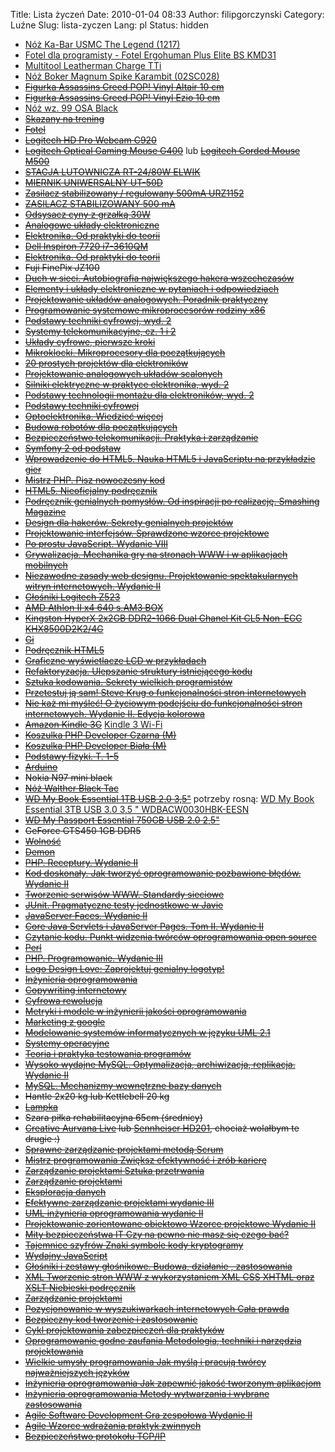 Title: Lista życzeń
Date: 2010-01-04 08:33
Author: filipgorczynski
Category: Luźne
Slug: lista-zyczen
Lang: pl
Status: hidden

-   [Nóż Ka-Bar USMC The Legend (1217)](https://www.militaria.pl/ka-bar/noz_ka-bar_usmc_the_legend_1217_p73096.xml)
-   [Fotel dla programisty - Fotel Ergohuman Plus Elite BS KMD31](https://www.centrumkrzesel.pl/fotel-ergohuman-plus-elite-bs-kmd31/3294/p)
-   [Multitool Leatherman Charge TTi](https://www.militaria.pl/leatherman/multitool_leatherman_charge_tti_830731_p4252.xml)
-   [Nóż Boker Magnum Spike Karambit (02SC028)](https://www.militaria.pl/boker/noz_boker_magnum_spike_karambit_02sc028_p78247.xml)
-   [~~Figurka Assassins Creed POP! Vinyl Altair 10 cm~~](https://www.ultima.pl/ct/gadzety/figurki/figurki-z-gier/figurka-assassins-creed-pop-vinyl-altair-10-cm)
-   [~~Figurka Assassins Creed POP! Vinyl Ezio 10 cm~~](https://www.ultima.pl/ct/gadzety/figurki/figurki-z-gier/figurka-assassins-creed-pop-vinyl-ezio-10-cm)
-   [Nóż wz. 99 OSA Black](https://www.militaria.pl/ml/noz_wz_99_osa_black_p3070.xml)
-   ~~[Skazany na trening](http://www.empik.com/skazany-na-trening-wade-paul,prod61081448,ksiazka-p)~~
-   ~~[Fotel](http://www.ikea.com/pl/pl/catalog/products/40103100/#/40103100)~~
-   ~~[Logitech HD Pro Webcam C920](http://www.logitech.com/pl-pl/product/hd-pro-webcam-c920?crid=34)~~
-   ~~[Logitech Optical Gaming Mouse G400](http://www.logitech.com/pl-pl/product/optical-gaming-mouse-g400?crid=7)~~ lub ~~[Logitech Corded Mouse M500](http://www.logitech.com/pl-pl/product/5743?crid=7)~~
-   ~~[STACJA LUTOWNICZA RT-24/80W ELWIK](http://sklep.avt.pl/p/pl/49278/stacja+lutownicza+rt-2480w+elwik.html)~~
-   ~~[MIERNIK UNIWERSALNY UT-50D](http://sklep.avt.pl/p/pl/482354/miernik+uniwersalny+ut-50d.html)~~
-   ~~[Zasilacz stabilizowany / regulowany 500mA URZ1152](http://www.ast-anteny.com.pl/zasilacz-stabilizowany-regulowany-500ma-urz1152-szt.html)~~
-   ~~[ZASILACZ STABILIZOWANY 500 mA](http://sklepafar.pl/produkt/zasilacz-stabilizowany-500-ma73)~~
-   ~~[Odsysacz cyny z grzałką 30W](http://electropark.pl/akcesoria-do-lutowania/1218-odsysacz-cyny-z-grzalka-30w--5901001218003.html)~~
-   ~~[Analogowe układy elektroniczne](http://www.btc.pl/index.php?ukey=product&productID=37539)~~
-   ~~[Elektronika. Od praktyki do teorii](http://helion.pl/ksiazki/elektronika-od-praktyki-do-teorii-charles-platt,eleodp.htm)~~
-   ~~[Dell Inspiron 7720 i7-3610QM](http://www.x-kom.pl/p/103497-notebook-laptop-17,3-dell-inspiron-7720-i7-3610qm-16gb-1281000-dvd-rw-1080p.html)~~
-   ~~[Elektronika. Od praktyki do teorii](http://helion.pl/ksiazki/elektronika-od-praktyki-do-teorii-charles-platt,eleodp.htm)~~
-   ~~Fuji FinePix JZ100~~
-   ~~[Duch w sieci. Autobiografia największego hakera wszechczasów](http://helion.pl/ksiazki/duch-w-sieci-autobiografia-najwiekszego-hakera-wszechczasow-kevin-mitnick-simon-william-l,duhsie.htm)~~
-   ~~[Elementy i układy elektroniczne w pytaniach i odpowiedziach](http://www.informatyczna.pl/index.php?strona,doc,pol,informat,82,0,44404,1,82,elementy_i_uklady_elektroniczne_w_pytaniach_i_odpowiedziach_,ant.html)~~
-   ~~[Projektowanie układów analogowych. Poradnik praktyczny](http://techniczna.net.pl/index.php?action=det&k=83-60233-04-7)~~
-   ~~[Programowanie systemowe mikroprocesorów rodziny x86](http://techniczna.net.pl/index.php?action=det&k=83-01-16383-9)~~
-   ~~[Podstawy techniki cyfrowej, wyd. 2](http://techniczna.net.pl/index.php?action=det&k=83-206-1390-6)~~
-   ~~[Systemy telekomunikacyjne, cz. 1 i 2](http://techniczna.net.pl/index.php?action=det&k=83-206-1272-1)~~
-   ~~[Układy cyfrowe, pierwsze kroki](http://www.informatyczna.pl/index.php?strona,doc,pol,informat,82,0,43479,1,82,uklady_cyfrowe,_pierwsze_kroki,ant.html)~~
-   ~~[Mikroklocki. Mikroprocesory dla początkujących](http://www.informatyczna.pl/index.php?strona,doc,pol,informat,82,0,45077,1,82,mikroklocki._mikroprocesory_dla_poczatkujacych_%3Cbr%3E%3C/br%3Ejezeli_chcesz_poznac_mikrokontrolery_od_postaw,_dobrze_sie_przy_tym_bawiac,_ta_ksiazka_jest_dla_ciebie!,ant.html)~~
-   ~~[20 prostych projektów dla elektroników](http://www.informatyczna.pl/index.php?strona,doc,pol,informat,82,0,45361,1,82,20_prostych_projektow_dla_elektronikow_,ant.html)~~
-   ~~[Projektowanie analogowych układów scalonych](http://www.informatyczna.pl/index.php?strona,doc,pol,informat,82,0,48031,1,82,projektowanie_analogowych_ukladow_scalonych,ant.html)~~
-   ~~[Silniki elektryczne w praktyce elektronika, wyd. 2](http://www.informatyczna.pl/index.php?strona,doc,pol,informat,82,0,48496,1,82,quot;silniki_elektryczne_w_praktyce_elektronika,_wyd._2,ant.html)~~
-   ~~[Podstawy technologii montażu dla elektroników, wyd. 2](http://www.informatyczna.pl/index.php?strona,doc,pol,informat,82,0,48520,1,82,podstawy_technologii_montazu_dla_elektronikow,_wyd._2,ant.html)~~
-   ~~[Podstawy techniki cyfrowej](http://www.informatyczna.pl/index.php?strona,doc,pol,informat,82,0,43566,1,82,podstawy_techniki_cyfrowej,ant.html)~~
-   ~~[Optoelektronika. Wiedzieć więcej](http://www.informatyczna.pl/index.php?strona,doc,pol,informat,82,0,43560,1,82,optoelektronika._wiedziec_wiecej,ant.html)~~
-   ~~[Budowa robotów dla początkujących](http://techniczna.net.pl/index.php?action=det&k=83-246-3436-1)~~
-   ~~[Bezpieczeństwo telekomunikacji. Praktyka i zarządzanie](http://techniczna.net.pl/index.php?action=det&k=83-206-1517-8)~~
-   ~~[Symfony 2 od podstaw](http://helion.pl/ksiazki/symfony-2-od-podstaw-wlodzimierz-gajda,symfo2.htm "Symfony 2 od podstaw")~~
-   ~~[Wprowadzenie do HTML5. Nauka HTML5 i JavaScriptu na przykładzie gier](http://helion.pl/ksiazki/wprowadzenie-do-html5-nauka-html5-i-javascriptu-na-przykladzie-gier-jeanine-meyer,whtmjs.htm "Wprowadzenie do HTML5. Nauka HTML5 i JavaScriptu na przykładzie gier")~~
-   ~~[Mistrz PHP. Pisz nowoczesny kod](http://helion.pl/ksiazki/mistrz-php-pisz-nowoczesny-kod-davey-shafik-lorna-mitchell-matthew-turland,misphp.htm "Mistrz PHP. Pisz nowoczesny kod")~~
-   ~~[HTML5. Nieoficjalny podręcznik](http://helion.pl/ksiazki/html5-nieoficjalny-podrecznik-matthew-macdonald,htm5np.htm "HTML5. Nieoficjalny podręcznik")~~
-   ~~[Podręcznik genialnych pomysłów. Od inspiracji po realizację. Smashing Magazine](http://helion.pl/ksiazki/podrecznik-genialnych-pomyslow-od-inspiracji-po-realizacje-smashing-magazine-cameron-chapman,pogepo.htm "Podręcznik genialnych pomysłów. Od inspiracji po realizację. Smashing Magazine")~~
-   ~~[Design dla hakerów. Sekrety genialnych projektów](http://helion.pl/ksiazki/design-dla-hakerow-sekrety-genialnych-projektow-david-kadavy,deshak.htm "Design dla hakerów. Sekrety genialnych projektów")~~
-   ~~[Projektowanie interfejsów. Sprawdzone wzorce projektowe](http://helion.pl/ksiazki/projektowanie-interfejsow-sprawdzone-wzorce-projektowe-jenifer-tidwell,projin.htm "Projektowanie interfejsów. Sprawdzone wzorce projektowe")~~
-   ~~[Po prostu JavaScript. Wydanie VIII](http://helion.pl/ksiazki/po-prostu-javascript-wydanie-viii-tom-negrino-dori-smith,ppjsc8.htm "Po prostu JavaScript. Wydanie VIII")~~
-   ~~[Grywalizacja. Mechanika gry na stronach WWW i w aplikacjach mobilnych](http://helion.pl/ksiazki/grywalizacja-mechanika-gry-na-stronach-www-i-w-aplikacjach-mobilnych-gabe-zichermann-christopher-cunningham,grymeg.htm "Grywalizacja. Mechanika gry na stronach WWW i w aplikacjach mobilnych")~~
-   ~~[Niezawodne zasady web designu. Projektowanie spektakularnych witryn internetowych. Wydanie II](http://helion.pl/ksiazki/niezawodne-zasady-web-designu-projektowanie-spektakularnych-witryn-internetowych-wydanie-ii-jason-beaird,niezaw.htm "Niezawodne zasady web designu. Projektowanie spektakularnych witryn internetowych. Wydanie II")~~
-   ~~[Głośniki Logitech Z523](http://www.logitech.com/pl-pl/speakers-audio/home-pc-speakers/devices/5861)~~
-   ~~[AMD Athlon II x4 640 s.AM3 BOX](http://www.proline.pl/?p=AMD+II+X4+640+AM3)~~
-   ~~[Kingston HyperX 2x2GB DDR2-1066 Dual Chanel Kit CL5 Non-ECC KHX8500D2K2/4G](http://www.proline.pl/?p=KHX8500D2K2%2F4G)~~
-   ~~[Gi](http://www.mantoshop.pl/product-pol-88-MANTO-3-0-BJJ-GI-czarne.html "Gi")~~
-   ~~[Podręcznik HTML5](http://helion.pl/ksiazki/podrecznik-html5-ten-fantastyczny-smashing-magazine-bill-sanders,tfanh5.htm)~~
-   ~~[Graficzne wyświetlacze LCD w przykładach](http://www.informatyczna.pl/index.php?strona,doc,pol,informat,7,0,45360,1,0,ant.html)~~
-   ~~[Refaktoryzacja. Ulepszanie struktury istniejącego kodu](http://helion.pl/ksiazki/refaktoryzacja-ulepszanie-struktury-istniejacego-kodu-martin-fowler-kent-beck-john-brant-william-opdyke-don-roberts,refuko.htm)~~
-   ~~[Sztuka kodowania. Sekrety wielkich programistów](http://helion.pl/ksiazki/sztuka-kodowania-sekrety-wielkich-programistow-peter-seibel,sztkod.htm)~~
-   ~~[Przetestuj ją sam! Steve Krug o funkcjonalności stron internetowych](http://helion.pl/ksiazki/przetestuj-ja-sam-steve-krug-o-funkcjonalnosci-stron-internetowych-steve-krug,przete.htm)~~
-   ~~[Nie każ mi myśleć! O życiowym podejściu do funkcjonalności stron internetowych. Wydanie II. Edycja kolorowa](http://helion.pl/ksiazki/nie-kaz-mi-myslec-o-zyciowym-podejsciu-do-funkcjonalnosci-stron-internetowych-wydanie-ii-edycja-kolorowa-steve-krug,nie2ek.htm)~~
-   ~~[Amazon Kindle 3G](http://www.amazon.com/Kindle-Wireless-Reader-3G-Wifi-Graphite/dp/B002FQJT3Q "Amazon Kindle 3G")~~ [Kindle 3 Wi-Fi](http://www.amazon.com/Kindle-Wireless-Reader-Wifi-Graphite/dp/B002Y27P3M/ref=sr_1_7?ie=UTF8&qid=1321129721&sr=8-7 "Kindle 3 wi-fi")
-   ~~[Koszulka PHP Developer Czarna (M)](http://kopruch.pl/product/PHP-Developer-(3),prog-04-M)~~
-   ~~[Koszulka PHP Developer Biała (M)](http://kopruch.pl/product/PHP-Developer-(4),prog-05)~~
-   ~~[Podstawy fizyki. T. 1-5](http://ksiegarnia.pwn.pl/produkt/4000/podstawy-fizyki-t-15.html)~~
-   ~~[Arduino](http://arduino.cc/)~~
-   ~~Nokia N97 mini black~~
-   ~~[Nóż Walther Black Tac](http://www.bron.pl/shopbron/product/NOZE-I-SCYZORYKI/Noze/Noz-WALTHER-Black-Tac/2755)~~
-   ~~[WD My Book Essential 1TB USB 2.0 3,5"](http://www.proline.pl/?p=WDBAAF0010HBK-EESN)~~ potrzeby rosną: [WD My Book Essential 3TB USB 3.0 3,5 " WDBACW0030HBK-EESN](http://www.proline.pl/?p=WDBACW0030HBK-EESN)
-   ~~[WD My Passport Essential 750GB USB 2.0 2,5"](http://www.proline.pl/?p=WDBABM7500ABK-EESN)~~
-   ~~GeForce GTS450 1GB DDR5~~
-   ~~[Wolność](http://eksiegarnia.pl/index.php?s=karta&id=100435683)~~
-   ~~[Demon](http://eksiegarnia.pl/index.php?s=karta&id=100436961)~~
-   ~~[PHP. Receptury. Wydanie II](http://helion.pl/ksiazki/php_receptury_wydanie_ii_adam_trachtenberg_david_sklar,phpre2.htm)~~
-   ~~[Kod doskonały. Jak tworzyć oprogramowanie pozbawione błędów. Wydanie II](http://helion.pl/ksiazki/kod_doskonaly_jak_tworzyc_oprogramowanie_pozbawione_bledow_wydanie_ii_steve_mcconnell,koddos.htm)~~
-   ~~[Tworzenie serwisów WWW. Standardy sieciowe](http://helion.pl/ksiazki/tworzenie_serwisow_www_standardy_sieciowe_john_allsopp,tswwws.htm)~~
-   ~~[JUnit. Pragmatyczne testy jednostkowe w Javie](http://helion.pl/ksiazki/junit_pragmatyczne_testy_jednostkowe_w_javie_andy_hunt_dave_thomas,junit.htm)~~
-   ~~[JavaServer Faces. Wydanie II](http://helion.pl/ksiazki/javaserver_faces_wydanie_ii_david_geary_cay_s_horstmann,javfac.htm)~~
-   ~~[Core Java Servlets i JavaServer Pages. Tom II. Wydanie II](http://helion.pl/ksiazki/core_java_servlets_i_javaserver_pages_tom_ii_wydanie_ii_marty_hall_larry_brown_yaakov_chaikin,jsp2w2.htm)~~
-   ~~[Czytanie kodu. Punkt widzenia twórców oprogramowania open source](http://helion.pl/ksiazki/czytanie_kodu_punkt_widzenia_tworcow_oprogramowania_open_source_diomidis_spinellis,czytko.htm)~~
-   ~~[Perl](http://helion.pl/ksiazki/perl_reuven_m_lerner,perlcr.htm)~~
-   ~~[PHP. Programowanie. Wydanie III](http://helion.pl/ksiazki/php_programowanie_wydanie_iii_leon_atkinson_zeev_suraski,phpro3.htm)~~
-   ~~[Logo Design Love: Zaprojektuj genialny logotyp!](http://helion.pl/ksiazki/logo_design_love_zaprojektuj_genialny_logotyp_david_airey,loglov.htm)~~
-   ~~[Inżynieria oprogramowania](http://ksiegarnia.pwn.pl/produkt/34790/inzynieria-oprogramowania.html)~~
-   ~~[Copywriting internetowy](http://ksiegarnia.pwn.pl/produkt/73164/copywriting-internetowy.html)~~
-   ~~[Cyfrowa rewolucja](http://ksiegarnia.pwn.pl/produkt/7047/cyfrowa-rewolucja.html)~~
-   ~~[Metryki i modele w inżynierii jakości oprogramowania](http://ksiegarnia.pwn.pl/produkt/4950/metryki-i-modele-w-inzynierii-jakosci-oprogramowania.html)~~
-   ~~[Marketing z google](http://ksiegarnia.pwn.pl/produkt/6429/marketing-z-google.html)~~
-   ~~[Modelowanie systemów informatycznych w języku UML 2.1](http://ksiegarnia.pwn.pl/produkt/6633/modelowanie-systemow-informatycznych-w-jezyku-uml-21.html)~~
-   ~~[Systemy operacyjne](http://ksiegarnia.pwn.pl/produkt/6128/systemy-operacyjne.html)~~
-   ~~[Teoria i praktyka testowania programów](http://ksiegarnia.pwn.pl/produkt/4776/teoria-i-praktyka-testowania-programow.html)~~
-   ~~[Wysoko wydajne MySQL. Optymalizacja, archiwizacja, replikacja. Wydanie II](http://helion.pl/ksiazki/wysoko_wydajne_mysql_optymalizacja_archiwizacja_replikacja_wydanie_ii_baron_schwartz_peter_zaitsev_vadim_tkachenko_jeremy_d_zawodny_arjen_lentz_derek_j_balling,wydmsq.htm)~~
-   ~~[MySQL. Mechanizmy wewnętrzne bazy danych](http://helion.pl/ksiazki/mysql_mechanizmy_wewnetrzne_bazy_danych_sasha_pachev,msqlme.htm)~~
-   ~~Hantle 2x20 kg lub Kettlebell 20 kg~~
-   ~~[Lampka](http://www.ikea.com/pl/pl/catalog/products/40079195)~~
-   ~~Szara piłka rehabilitacyjna 65cm (średnicy)~~
-   ~~[Creative Aurvana Live](http://pl.store.creative.com/products/product.aspx?catid=437&pid=17088) lub [Sennheiser HD201](http://www.sennheiser.com.pl/index.php5?theme=pricelist&task=print_product&product_id=670 "Sennheiser HD201"), chociaż wolałbym te drugie :)~~
-   ~~[Sprawne zarządzanie projektami metodą Scrum](http://komputeks.pl/product_info.php/products_id/1878)~~
-   ~~[Mistrz programowania Zwiększ efektywność i zrób karierę](http://komputeks.pl/product_info.php/products_id/4842)~~
-   ~~[Zarządzanie projektami Sztuka przetrwania](http://komputeks.pl/product_info.php/products_id/5268)~~
-   ~~[Zarządzanie projektami](http://komputeks.pl/product_info.php/products_id/5223)~~
-   ~~[Eksploracja danych](http://komputeks.pl/product_info.php/products_id/1877)~~
-   ~~[Efektywne zarządzanie projektami wydanie III](http://komputeks.pl/product_info.php/products_id/1883)~~
-   ~~[UML inżynieria oprogramowania wydanie II](http://komputeks.pl/product_info.php/products_id/2821)~~
-   ~~[Projektowanie zorientowane obiektowo Wzorce projektowe Wydanie II](http://komputeks.pl/product_info.php/products_id/3772)~~
-   ~~[Mity bezpieczeństwa IT Czy na pewno nie masz się czego bać?](http://komputeks.pl/product_info.php/products_id/4827)~~
-   ~~[Tajemnice szyfrów Znaki symbole kody kryptogramy](http://komputeks.pl/product_info.php/products_id/4005)~~
-   ~~[Wydajny JavaScript](http://komputeks.pl/product_info.php/products_id/4984)~~
-   ~~[Głośniki i zestawy głośnikowe. Budowa, działanie , zastosowania](http://www.informatyczna.pl/index.php?strona,doc,pol,informat,82,0,43310,1,82,glosniki_i_zestawy_glosnikowe._budowa,_dzialanie_,_zastosowania,ant.html)~~
-   ~~[XML Tworzenie stron WWW z wykorzystaniem XML CSS XHTML oraz XSLT Niebieski podręcznik](http://komputeks.pl/product_info.php/products_id/4376)~~
-   ~~[Zarządzanie projektami](http://komputeks.pl/product_info.php/products_id/5269)~~
-   ~~[Pozycjonowanie w wyszukiwarkach internetowych Cała prawda](http://komputeks.pl/product_info.php/products_id/4918)~~
-   ~~[Bezpieczny kod tworzenie i zastosowanie](http://komputeks.pl/product_info.php/products_id/791)~~
-   ~~[Cykl projektowania zabezpieczeń dla praktyków](http://komputeks.pl/product_info.php/products_id/2556)~~
-   ~~[Oprogramowanie godne zaufania Metodologia, techniki i narzędzia projektowania](http://komputeks.pl/product_info.php/products_id/1615)~~
-   ~~[Wielkie umysły programowania Jak myślą i pracują twórcy najważniejszych języków](http://komputeks.pl/product_info.php/products_id/4793)~~
-   ~~[Inżynieria oprogramowania Jak zapewnić jakość tworzonym aplikacjom](http://komputeks.pl/product_info.php/products_id/3934)~~
-   ~~[Inżynieria oprogramowania Metody wytwarzania i wybrane zastosowania](http://komputeks.pl/product_info.php/products_id/1731)~~
-   ~~[Agile Software Development Gra zespołowa Wydanie II](http://komputeks.pl/product_info.php/products_id/1112)~~
-   ~~[Agile Wzorce wdrażania praktyk zwinnych](http://komputeks.pl/product_info.php/products_id/4565)~~
-   ~~[Bezpieczeństwo protokołu TCP/IP](http://ksiegarnia.pwn.pl/produkt/5081/bezpieczenstwo-protokolu-tcpip.html)~~
